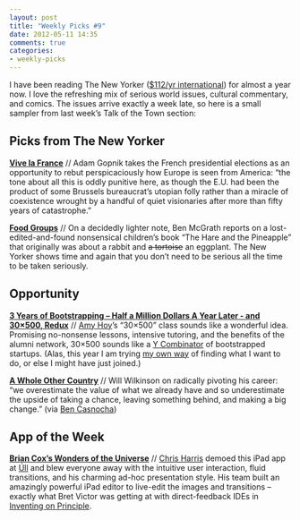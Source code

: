 ```yaml
---
layout: post
title: "Weekly Picks #9"
date: 2012-05-11 14:35
comments: true
categories: 
- weekly-picks
---
```

I have been reading The New Yorker ([$112/yr international](https://w1.buysub.com/loc/NYR/ATGFailsafeInt)) for almost a year now. I love the refreshing mix of serious world issues, cultural commentary, and comics. The issues arrive exactly a week late, so here is a small sampler from last week’s Talk of the Town section:

Picks from The New Yorker
-----
**[Vive la France](http://www.newyorker.com/talk/comment/2012/05/07/120507taco_talk_gopnik)** // Adam Gopnik takes the French presidential elections as an opportunity to rebut perspicaciously how Europe is seen from America: “the tone about all this is oddly punitive here, as though the E.U. had been the product of some Brussels bureaucrat’s utopian folly rather than a miracle of coexistence wrought by a handful of quiet visionaries after more than fifty years of catastrophe.”

**[Food Groups](http://www.newyorker.com/talk/2012/05/07/120507ta_talk_mcgrath)** // On a decidedly lighter note, Ben McGrath reports on a lost-edited-and-found nonsensical children’s book “The Hare and the Pineapple” that originally was about a rabbit and <span style="text-decoration:line-through;">a tortoise</span> an eggplant. The New Yorker shows time and again that you don’t need to be serious all the time to be taken seriously.


Opportunity
-----
**[3 Years of Bootstrapping – Half a Million Dollars A Year Later - and 30×500, Redux](http://unicornfree.com/2012/3-years-of-bootstrapping-half-a-million-dollars-later-and-30x500-redux/)** // [Amy Hoy](https://twitter.com/#!/amyhoy)’s “30×500” class sounds like a wonderful idea. Promising no-nonsense lessons, intensive tutoring, and the benefits of the alumni network, 30×500 sounds like a [Y Combinator](http://ycombinator.com) of bootstrapped startups. (Alas, this year I am trying [my own way](/blog/2012/03/15/wanderjahre/) of finding what I want to do, or else I might have just joined.)

**[A Whole Other Country](http://willwilkinson.net/flybottle/2012/04/15/a-whole-other-country/)** // Will Wilkinson on radically pivoting his career: “we overestimate the value of what we already have and so underestimate the upside of taking a chance, leaving something behind, and making a big change.” (via [Ben Casnocha](http://casnocha.com/2012/04/the-upside-of-taking-a-chance.html))

App of the Week
-----
**[Brian Cox’s Wonders of the Universe](http://itunes.apple.com/us/app/brian-coxs-wonders-universe/id508465867?mt=8)** // [Chris Harris](https://twitter.com/#!/_chrisharris) demoed this iPad app at [Úll](http://ull.ie) and blew everyone away with the intuitive user interaction, fluid transitions, and his charming ad-hoc presentation style. His team built an amazingly powerful iPad editor to live-edit the images and transitions – exactly what Bret Victor was getting at with direct-feedback IDEs in [Inventing on Principle](http://vimeo.com/36579366).
